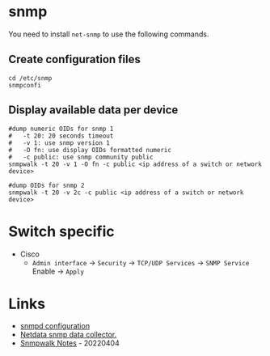 # snmp

You need to install `net-snmp` to use the following commands.

## Create configuration files

```
cd /etc/snmp
snmpconfi
```

## Display available data per device

```
#dump numeric OIDs for snmp 1
#   -t 20: 20 seconds timeout
#   -v 1: use snmp version 1
#   -O fn: use display OIDs formatted numeric
#   -c public: use snmp community public
snmpwalk -t 20 -v 1 -O fn -c public <ip address of a switch or network device>

#dump OIDs for snmp 2
snmpwalk -t 20 -v 2c -c public <ip address of a switch or network device>
```

# Switch specific

* Cisco
    * `Admin interface` -> `Security` -> `TCP/UDP Services` -> `SNMP Service` Enable -> `Apply`

# Links

* [snmpd configuration](http://www.net-snmp.org/wiki/index.php/TUT:snmpd_configuration)
* [Netdata snmp data collector.](https://learn.netdata.cloud/docs/agent/collectors/node.d.plugin/snmp/#data-collection-speed)
* [Snmpwalk Notes](https://utcc.utoronto.ca/~cks/space/blog/sysadmin/SnmpwalkNotes) - 20220404
